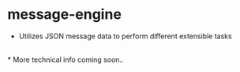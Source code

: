 # message-engine
* Utilizes JSON message data to perform different extensible tasks
<br>
* More technical info coming soon..
